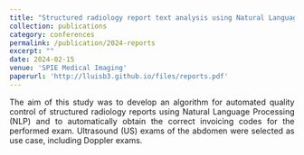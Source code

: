 ```yaml
---
title: "Structured radiology report text analysis using Natural Language Processing for automatic billing"
collection: publications
category: conferences
permalink: /publication/2024-reports
excerpt: ""
date: 2024-02-15
venue: 'SPIE Medical Imaging'
paperurl: 'http://lluisb3.github.io/files/reports.pdf'
---
```


<div style='text-align: justify'>The aim of this study was to develop an algorithm for automated quality control of structured radiology reports using Natural Language Processing (NLP) and to automatically obtain the correct invoicing codes for the performed exam. Ultrasound (US) exams of the abdomen were selected as use case, including Doppler exams.</div>
